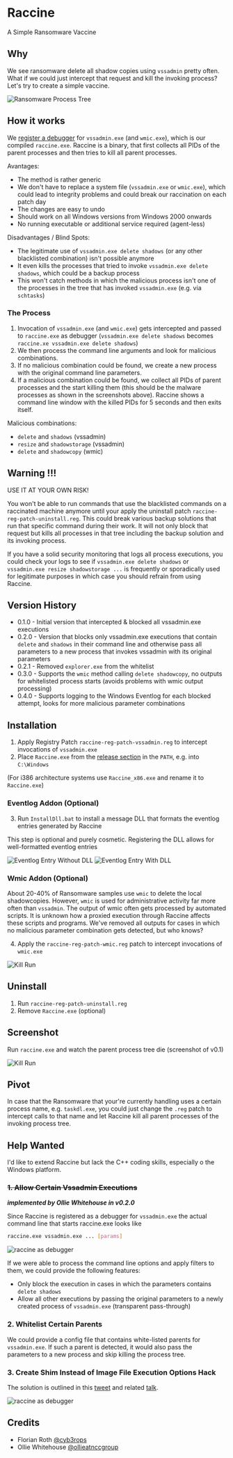 # Raccine

A Simple Ransomware Vaccine

## Why

We see ransomware delete all shadow copies using `vssadmin` pretty often. What if we could just intercept that request and kill the invoking process? Let's try to create a simple vaccine.

![Ransomware Process Tree](https://raw.githubusercontent.com/Neo23x0/Raccine/main/images/screen4.png)

## How it works

We [register a debugger](https://attack.mitre.org/techniques/T1546/012/) for `vssadmin.exe` (and `wmic.exe`), which is our compiled `raccine.exe`. Raccine is a binary, that first collects all PIDs of the parent processes and then tries to kill all parent processes. 

Avantages:

- The method is rather generic
- We don't have to replace a system file (`vssadmin.exe` or `wmic.exe`), which could lead to integrity problems and could break our raccination on each patch day 
- The changes are easy to undo
- Should work on all Windows versions from Windows 2000 onwards
- No running executable or additional service required (agent-less)

Disadvantages / Blind Spots:

- The legitimate use of `vssadmin.exe delete shadows` (or any other blacklisted combination) isn't possible anymore
- It even kills the processes that tried to invoke `vssadmin.exe delete shadows`, which could be a backup process
- This won't catch methods in which the malicious process isn't one of the processes in the tree that has invoked `vssadmin.exe` (e.g. via `schtasks`)

### The Process

1. Invocation of `vssadmin.exe` (and `wmic.exe`) gets intercepted and passed to `raccine.exe` as debugger (`vssadmin.exe delete shadows` becomes `raccine.xe vssadmin.exe delete shadows`)
2. We then process the command line arguments and look for malicious combinations. 
3. If no malicious combination could be found, we create a new process with the original command line parameters. 
4. If a malicious combination could be found, we collect all PIDs of parent processes and the start killing them (this should be the malware processes as shown in the screenshots above). Raccine shows a command line window with the killed PIDs for 5 seconds and then exits itself. 

Malicious combinations:

- `delete` and `shadows` (vssadmin)
- `resize` and `shadowstorage` (vssadmin)
- `delete` and `shadowcopy` (wmic)

## Warning !!!

USE IT AT YOUR OWN RISK!

You won't be able to run commands that use the blacklisted commands on a raccinated machine anymore until your apply the uninstall patch `raccine-reg-patch-uninstall.reg`. This could break various backup solutions that run that specific command during their work. It will not only block that request but kills all processes in that tree including the backup solution and its invoking process.

If you have a solid security monitoring that logs all process executions, you could check your logs to see if `vssadmin.exe delete shadows` or `vssadmin.exe resize shadowstorage ...` is frequently or sporadically used for legitimate purposes in which case you should refrain from using Raccine.

## Version History

- 0.1.0 - Initial version that intercepted & blocked all vssadmin.exe executions
- 0.2.0 - Version that blocks only vssadmin.exe executions that contain `delete` and `shadows` in their command line and otherwise pass all parameters to a new process that invokes vssadmin with its original parameters
- 0.2.1 - Removed `explorer.exe` from the whitelist
- 0.3.0 - Supports the `wmic` method calling `delete shadowcopy`, no outputs for whitelisted process starts (avoids problems with wmic output processing)
- 0.4.0 - Supports logging to the Windows Eventlog for each blocked attempt, looks for more malicious parameter combinations

## Installation

1. Apply Registry Patch `raccine-reg-patch-vssadmin.reg` to intercept invocations of `vssadmin.exe`
2. Place `Raccine.exe` from the [release section](https://github.com/Neo23x0/Raccine/releases/) in the `PATH`, e.g. into `C:\Windows`

(For i386 architecture systems use `Raccine_x86.exe` and rename it to `Raccine.exe`)

### Eventlog Addon (Optional)

3. Run `InstallDll.bat` to install a message DLL that formats the eventlog entries generated by Raccine

This step is optional and purely cosmetic. Registering the DLL allows for well-formatted eventlog entries

![Eventlog Entry Without DLL](https://raw.githubusercontent.com/Neo23x0/Raccine/main/images/eventlog-withoutdll.png)
![Eventlog Entry With DLL](https://raw.githubusercontent.com/Neo23x0/Raccine/main/images/eventlog-withdll.png)

### Wmic Addon (Optional)

About 20-40% of Ransomware samples use `wmic` to delete the local shadowcopies. However, `wmic` is used for administrative activity far more often than `vssadmin`. The output of wmic often gets processed by automated scripts. It is unknown how a proxied execution through Raccine affects these scripts and programs. We've removed all outputs for cases in which no malicious parameter combination gets detected, but who knows?

4. Apply the `raccine-reg-patch-wmic.reg` patch to intercept invocations of `wmic.exe`

![Kill Run](https://raw.githubusercontent.com/Neo23x0/Raccine/main/images/screen5.png)

## Uninstall 

1. Run `raccine-reg-patch-uninstall.reg` 
2. Remove `Raccine.exe` (optional)

## Screenshot

Run `raccine.exe` and watch the parent process tree die (screenshot of v0.1)

![Kill Run](https://raw.githubusercontent.com/Neo23x0/Raccine/main/images/screen1.png)

## Pivot

In case that the Ransomware that your're currently handling uses a certain process name, e.g. `taskdl.exe`, you could just change the `.reg` patch to intercept calls to that name and let Raccine kill all parent processes of the invoking process tree.

## Help Wanted

I'd like to extend Raccine but lack the C++ coding skills, especially o the Windows platform.

### ~~1. Allow Certain Vssadmin Executions~~

***implemented by Ollie Whitehouse in v0.2.0***

Since Raccine is registered as a debugger for `vssadmin.exe` the actual command line that starts raccine.exe looks like

```bash
raccine.exe vssadmin.exe ... [params]
```

![raccine as debugger](https://raw.githubusercontent.com/Neo23x0/Raccine/main/images/screen3.png)

If we were able to process the command line options and apply filters to them, we could provide the following features: 

- Only block the execution in cases in which the parameters contains `delete shadows`
- Allow all other executions by passing the original parameters to a newly created process of `vssadmin.exe` (transparent pass-through)

### 2. Whitelist Certain Parents

We could provide a config file that contains white-listed parents for `vssadmin.exe`. If such a parent is detected, it would also pass the parameters to a new process and skip killing the process tree.

### 3. Create Shim Instead of Image File Execution Options Hack

The solution is outlined in this [tweet](https://twitter.com/cyb3rops/status/1312982510746374144?s=20) and related [talk](https://www.youtube.com/watch?v=LOsesi3QkXY&feature=youtu.be).

![raccine as debugger](https://raw.githubusercontent.com/Neo23x0/Raccine/main/images/screen_tweet1.png)

## Credits

- Florian Roth [@cyb3rops](https://twitter.com/cyb3rops)
- Ollie Whitehouse [@ollieatnccgroup](https://twitter.com/ollieatnccgroup)
